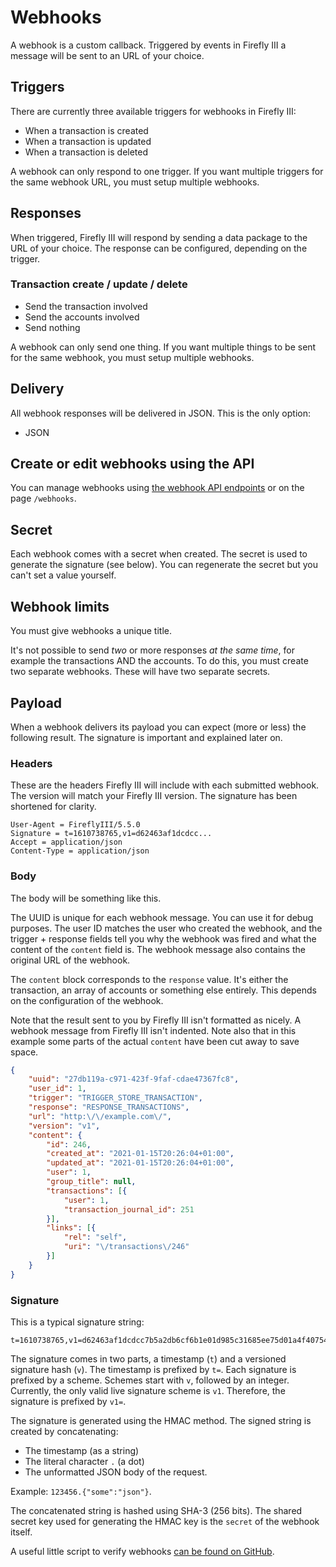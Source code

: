 # Webhooks

A webhook is a custom callback. Triggered by events in Firefly III a message will be sent to an URL of your choice. 

## Triggers

There are currently three available triggers for webhooks in Firefly III:

- When a transaction is created
- When a transaction is updated
- When a transaction is deleted

A webhook can only respond to one trigger. If you want multiple triggers for the same webhook URL, you must setup multiple webhooks.

## Responses

When triggered, Firefly III will respond by sending a data package to the URL of your choice. The response can be configured, depending on the trigger.

### Transaction create / update / delete

- Send the transaction involved
- Send the accounts involved
- Send nothing

A webhook can only send one thing. If you want multiple things to be sent for the same webhook, you must setup multiple webhooks.

## Delivery

All webhook responses will be delivered in JSON. This is the only option:

- JSON

## Create or edit webhooks using the API

You can manage webhooks using [the webhook API endpoints](https://api-docs.firefly-iii.org/#/webhooks) or on the page `/webhooks`.

## Secret

Each webhook comes with a secret when created. The secret is used to generate the signature (see below). You can regenerate the secret but you can't set a value yourself.

## Webhook limits

You must give webhooks a unique title.

It's not possible to send *two* or more responses *at the same time*, for example the transactions AND the accounts. To do this, you must create two separate webhooks. These will have two separate secrets.

## Payload

When a webhook delivers its payload you can expect (more or less) the following result. The signature is important and explained later on.

### Headers

These are the headers Firefly III will include with each submitted webhook. The version will match your Firefly III version. The signature has been shortened for clarity.

```
User-Agent = FireflyIII/5.5.0
Signature = t=1610738765,v1=d62463af1dcdcc...
Accept = application/json
Content-Type = application/json
```

### Body

The body will be something like this. 

The UUID is unique for each webhook message. You can use it for debug purposes. The user ID matches the user who created the webhook, and the trigger + response fields tell you why the webhook was fired and what the content of the `content` field is. The webhook message also contains the original URL of the webhook.

The `content` block corresponds to the `response` value. It's either the transaction, an array of accounts or something else entirely. This depends on the configuration of the webhook. 

Note that the result sent to you by Firefly III isn't formatted as nicely. A webhook message from Firefly III isn't indented. Note also that in this example some parts of the actual `content` have been cut away to save space.

```json
{
	"uuid": "27db119a-c971-423f-9faf-cdae47367fc8",
	"user_id": 1,
	"trigger": "TRIGGER_STORE_TRANSACTION",
	"response": "RESPONSE_TRANSACTIONS",
	"url": "http:\/\/example.com\/",
	"version": "v1",
	"content": {
		"id": 246,
		"created_at": "2021-01-15T20:26:04+01:00",
		"updated_at": "2021-01-15T20:26:04+01:00",
		"user": 1,
		"group_title": null,
		"transactions": [{
			"user": 1,
			"transaction_journal_id": 251
		}],
		"links": [{
			"rel": "self",
			"uri": "\/transactions\/246"
		}]
	}
}
```


### Signature

This is a typical signature string:

```
t=1610738765,v1=d62463af1dcdcc7b5a2db6cf6b1e01d985c31685ee75d01a4f40754dbb4cf396
```

The signature comes in two parts, a timestamp (`t`) and a versioned signature hash (`v`). The timestamp is prefixed by `t=`. Each signature is prefixed by a scheme. Schemes start with `v`, followed by an integer. Currently, the only valid live signature scheme is `v1`. Therefore, the signature is prefixed by `v1=`.

The signature is generated using the HMAC method. The signed string is created by concatenating:

* The timestamp (as a string)
* The literal character `.` (a dot)
* The unformatted JSON body of the request.

Example: `123456.{"some":"json"}`.

The concatenated string is hashed using SHA-3 (256 bits). The shared secret key used for generating the HMAC key is the `secret` of the webhook itself.

A useful little script to verify webhooks [can be found on GitHub](https://gist.github.com/JC5/b8bedee09a7cb81f55e27149058e8c72).
